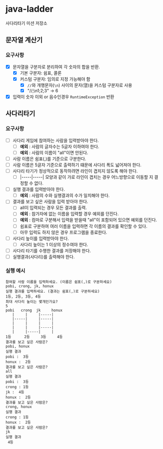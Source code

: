 # java-ladder
사다리타기 미션 저장소

## 문자열 계산기

### 요구사항

- [x] 문자열을 구분자로 분리하여 각 숫자의 합을 반환.
    - [x] 기본 구분자: 쉼표, 콜론
    - [x] 커스텀 구분자: 임의로 지정 가능해야 함
        - [x] `//`와 개행문자(`\n`) 사이의 문자(열)을 커스텀 구분자로 사용
        - [x] "//;\n1;2;3" -> 6
- [x] 입력이 숫자 이외 or 음수인경우 `RuntimeException` 반환

## 사다리타기

### 요구사항

- [ ] 사다리 게임에 참여하는 사람을 입력받아야 한다.
    - [ ] **예외** : 사람의 글자수는 5글자 이하여야 한다.
    - [ ] **예외** : 사람의 이름이 "all"이면 안된다.
- [ ] 사람 이름은 쉼표(,)를 기준으로 구분한다.
- [ ] 사람 이름은 5글자 기준으로 출력하기 떄문에 사다리 폭도 넓어져야 한다.
- [ ] 사다리 타기가 정상적으로 동작하려면 라인이 겹치지 않도록 해야 한다.
    - [ ] |-----|-----| 모양과 같이 가로 라인이 겹치는 경우 어느방향으로 이동할 지 결정할 수 없다.
- [ ] 실행 결과를 입력받아야 한다.
    - [ ] **예외** : 사람의 수와 실행결과의 수가 일치해야 한다.
- [ ] 결과를 보고 싶은 사람을 입력 받아야 한다.
    - [ ] all이 입력되는 경우 모든 결과를 출력.
    - [ ] **예외** : 참가자에 없는 이름을 입력할 경우 예외를 던진다.
    - [ ] **예외** : 컴마로 구분해서 입력을 받을때 "all"이 포함되어 있으면 예외를 던진다. 
    - [ ] 쉼표로 구분하여 여러 이름을 입력하면 각 이름의 결과를 확인할 수 있다.
    - [ ] 아무 입력도 하지 않은 경우 프로그램을 종료한다.
- [ ] 사다리 높이를 입력받아야 한다.
    - [ ] 사다리 높이는 1 이상의 정수여야 한다.
- [ ] 사다리 타기를 수행한 결과를 저장해야 한다.
- [ ] 실행결과(사다리)를 출력해야 한다.

### 실행 예시

```
참여할 사람 이름을 입력하세요. (이름은 쉼표(,)로 구분하세요)
pobi, crong, jk, honux
실행 결과를 입력하세요. (결과는 쉼표(,)로 구분하세요)
1등, 2등, 3등, 4등
최대 사다리 높이는 몇개인가요?
5
pobi   crong  jk     honux  
   |     |     |-----|
   |-----|     |-----|
   |     |     |     |
   |     |     |-----|
   |     |-----|     |
1등      2등     3등     4등    
결과를 보고 싶은 사람은?
pobi, honux
실행 결과
pobi :  3등
honux :  2등
결과를 보고 싶은 사람은?
all
실행 결과
pobi :  3등
crong : 1등
jk :  4등
honux :  2등
결과를 보고 싶은 사람은?
crong, honux
실행 결과
crong : 1등
honux :  2등
결과를 보고 싶은 사람은?
jk
실행 결과
 4등
```